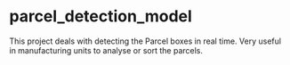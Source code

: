 # parcel_detection_model
This project deals with detecting the Parcel boxes in real time. Very useful in manufacturing units to analyse or sort the parcels.

